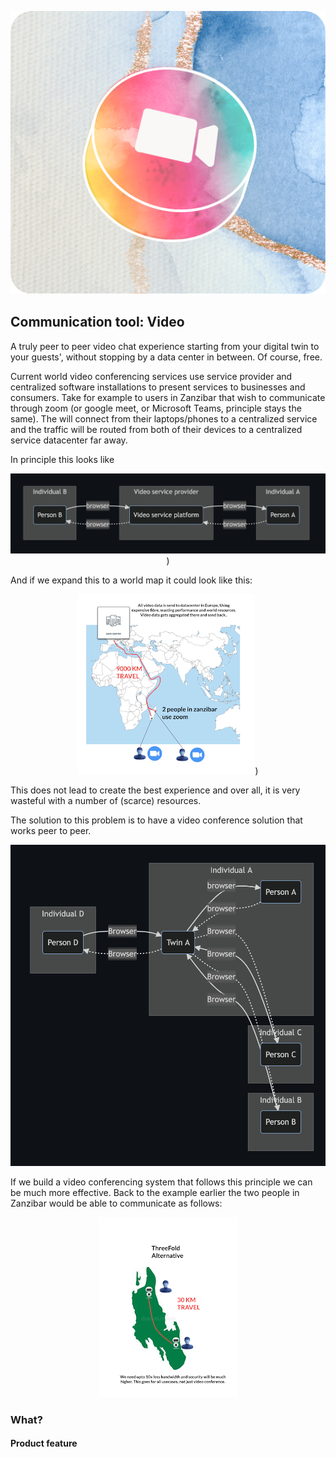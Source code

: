 <div style="text-align: center;">

![comnunication tool video](./img/camera.png)

</div>

## Communication tool: Video

A truly peer to peer video chat experience starting from your digital twin to your guests', without stopping by a data center in between. Of course, free.

Current world video conferencing services use service provider and centralized software installations to present services to businesses and consumers.  Take for example to users in Zanzibar that wish to communicate through zoom (or google meet, or Microsoft Teams, principle stays the same).  The will connect from their laptops/phones to a centralized service and the traffic will be routed from both of their devices to a centralized service datacenter far away.

In principle this looks like

<div style="text-align: center;">

![alt text](../capabilities/img/videoconferencing_cental.png))

</div>


And if we expand this to a world map it could look like this:
<!--
Needs better quality picture.  Have to find original slide
-->
<div style="text-align: center;">

![alt text](../capabilities/img/videoconference_central-1.png))

</div>

This does not lead to create the best experience and over all, it is very wasteful with a number of (scarce) resources.

The solution to this problem is to have a video conference solution that works peer to peer.

<div style="text-align: center;">

![](../capabilities/img/videoconference_decentral.png)

</div>
If we build a video conferencing system that follows this principle we can be much more effective.  Back to the example earlier the two people in Zanzibar would be able to communicate as follows:

<div style="text-align: center;">

![](../capabilities/img/videoconference_central-2.png)

</div>

### What?

#### Product feature
